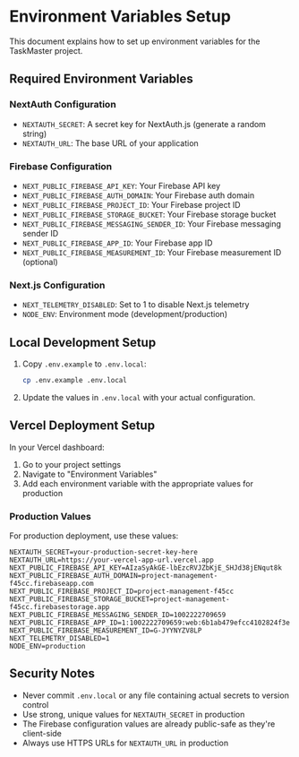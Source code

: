 # Environment Variables Setup

This document explains how to set up environment variables for the TaskMaster project.

## Required Environment Variables

### NextAuth Configuration
- `NEXTAUTH_SECRET`: A secret key for NextAuth.js (generate a random string)
- `NEXTAUTH_URL`: The base URL of your application

### Firebase Configuration
- `NEXT_PUBLIC_FIREBASE_API_KEY`: Your Firebase API key
- `NEXT_PUBLIC_FIREBASE_AUTH_DOMAIN`: Your Firebase auth domain
- `NEXT_PUBLIC_FIREBASE_PROJECT_ID`: Your Firebase project ID
- `NEXT_PUBLIC_FIREBASE_STORAGE_BUCKET`: Your Firebase storage bucket
- `NEXT_PUBLIC_FIREBASE_MESSAGING_SENDER_ID`: Your Firebase messaging sender ID
- `NEXT_PUBLIC_FIREBASE_APP_ID`: Your Firebase app ID
- `NEXT_PUBLIC_FIREBASE_MEASUREMENT_ID`: Your Firebase measurement ID (optional)

### Next.js Configuration
- `NEXT_TELEMETRY_DISABLED`: Set to 1 to disable Next.js telemetry
- `NODE_ENV`: Environment mode (development/production)

## Local Development Setup

1. Copy `.env.example` to `.env.local`:
   ```bash
   cp .env.example .env.local
   ```

2. Update the values in `.env.local` with your actual configuration.

## Vercel Deployment Setup

In your Vercel dashboard:

1. Go to your project settings
2. Navigate to "Environment Variables"
3. Add each environment variable with the appropriate values for production

### Production Values

For production deployment, use these values:

```
NEXTAUTH_SECRET=your-production-secret-key-here
NEXTAUTH_URL=https://your-vercel-app-url.vercel.app
NEXT_PUBLIC_FIREBASE_API_KEY=AIzaSyAkGE-lbEzcRVJZbKjE_SHJd38jENqut8k
NEXT_PUBLIC_FIREBASE_AUTH_DOMAIN=project-management-f45cc.firebaseapp.com
NEXT_PUBLIC_FIREBASE_PROJECT_ID=project-management-f45cc
NEXT_PUBLIC_FIREBASE_STORAGE_BUCKET=project-management-f45cc.firebasestorage.app
NEXT_PUBLIC_FIREBASE_MESSAGING_SENDER_ID=1002222709659
NEXT_PUBLIC_FIREBASE_APP_ID=1:1002222709659:web:6b1ab479efcc4102824f3e
NEXT_PUBLIC_FIREBASE_MEASUREMENT_ID=G-JYYNYZV8LP
NEXT_TELEMETRY_DISABLED=1
NODE_ENV=production
```

## Security Notes

- Never commit `.env.local` or any file containing actual secrets to version control
- Use strong, unique values for `NEXTAUTH_SECRET` in production
- The Firebase configuration values are already public-safe as they're client-side
- Always use HTTPS URLs for `NEXTAUTH_URL` in production
